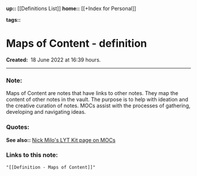**up::** [[Definitions List]]
**home::** [[+Index for Personal]]

**tags::** 

# Maps of Content - definition

**Created:**  18 June 2022 at  16:39 hours.

___
### Note:
Maps of Content are notes that have links to other notes. They map the content of other notes in the vault. The purpose is to help with ideation and the creative curation of notes. MOCs assist with the processes of gathering, developing and navigating ideas.

### Quotes:


**See also::** [Nick Milo's LYT Kit page on MOCs](https://notes.linkingyourthinking.com/Cards/MOCs+(defn))

### Links to this note:
```query
"[[Definition - Maps of Content]]"
```


